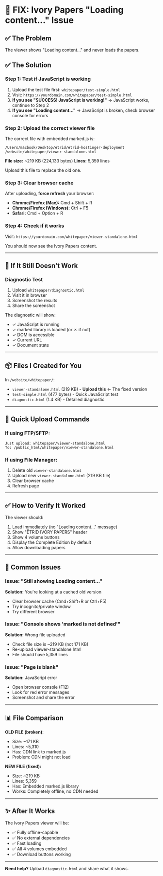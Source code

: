 # 🔧 FIX: Ivory Papers "Loading content..." Issue

## ✅ The Problem
The viewer shows "Loading content..." and never loads the papers.

## ✅ The Solution

### Step 1: Test if JavaScript is working

1. Upload the test file first: `whitepaper/test-simple.html`
2. Visit: `https://yourdomain.com/whitepaper/test-simple.html`
3. **If you see "SUCCESS! JavaScript is working!"** → JavaScript works, continue to Step 2
4. **If you see "Loading content..."** → JavaScript is broken, check browser console for errors

### Step 2: Upload the correct viewer file

The correct file with embedded marked.js is:
```
/Users/macbook/Desktop/etrid/etrid-hostinger-deployment /website/whitepaper/viewer-standalone.html
```

**File size:** ~219 KB (224,133 bytes)
**Lines:** 5,359 lines

Upload this file to replace the old one.

### Step 3: Clear browser cache

After uploading, **force refresh** your browser:
- **Chrome/Firefox (Mac):** Cmd + Shift + R
- **Chrome/Firefox (Windows):** Ctrl + F5
- **Safari:** Cmd + Option + R

### Step 4: Check if it works

Visit: `https://yourdomain.com/whitepaper/viewer-standalone.html`

You should now see the Ivory Papers content.

---

## 🐛 If It Still Doesn't Work

### Diagnostic Test

1. Upload `whitepaper/diagnostic.html`
2. Visit it in browser
3. Screenshot the results
4. Share the screenshot

The diagnostic will show:
- ✓ JavaScript is running
- ✓ marked library is loaded (or ✗ if not)
- ✓ DOM is accessible
- ✓ Current URL
- ✓ Document state

---

## 📦 Files I Created for You

In `/website/whitepaper/`:
- `viewer-standalone.html` (219 KB) - **Upload this** ← The fixed version
- `test-simple.html` (477 bytes) - Quick JavaScript test
- `diagnostic.html` (1.4 KB) - Detailed diagnostic

---

## 🎯 Quick Upload Commands

### If using FTP/SFTP:
```
Just upload: whitepaper/viewer-standalone.html
To: /public_html/whitepaper/viewer-standalone.html
```

### If using File Manager:
1. Delete old `viewer-standalone.html`
2. Upload new `viewer-standalone.html` (219 KB file)
3. Clear browser cache
4. Refresh page

---

## ✅ How to Verify It Worked

The viewer should:
1. Load immediately (no "Loading content..." message)
2. Show "ËTRID IVORY PAPERS" header
3. Show 4 volume buttons
4. Display the Complete Edition by default
5. Allow downloading papers

---

## 🚨 Common Issues

### Issue: "Still showing Loading content..."
**Solution:** You're looking at a cached old version
- Clear browser cache (Cmd+Shift+R or Ctrl+F5)
- Try incognito/private window
- Try different browser

### Issue: "Console shows 'marked is not defined'"
**Solution:** Wrong file uploaded
- Check file size is ~219 KB (not 171 KB)
- Re-upload viewer-standalone.html
- File should have 5,359 lines

### Issue: "Page is blank"
**Solution:** JavaScript error
- Open browser console (F12)
- Look for red error messages
- Screenshot and share the error

---

## 📊 File Comparison

**OLD FILE (broken):**
- Size: ~171 KB
- Lines: ~5,310
- Has: CDN link to marked.js
- Problem: CDN might not load

**NEW FILE (fixed):**
- Size: ~219 KB
- Lines: 5,359
- Has: Embedded marked.js library
- Works: Completely offline, no CDN needed

---

## ✨ After It Works

The Ivory Papers viewer will be:
- ✅ Fully offline-capable
- ✅ No external dependencies
- ✅ Fast loading
- ✅ All 4 volumes embedded
- ✅ Download buttons working

---

**Need help?** Upload `diagnostic.html` and share what it shows.
